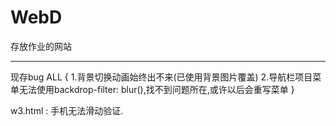 # WebD

存放作业的网站</strong>


---

现存bug</h3>
ALL {
    1.背景切换动画始终出不来(已使用背景图片覆盖)
    2.导航栏项目菜单无法使用backdrop-filter: blur(),找不到问题所在,或许以后会重写菜单
}

w3.html : 手机无法滑动验证.
